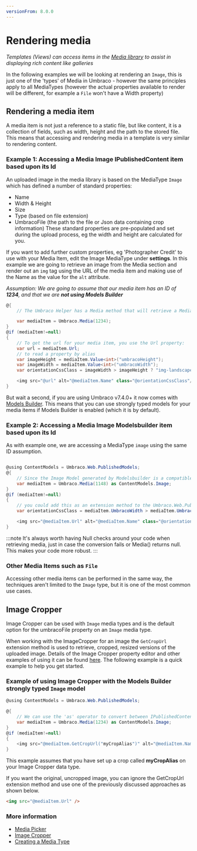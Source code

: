 ```yaml
---
versionFrom: 8.0.0
---
```


# Rendering media

_Templates (Views) can access items in the [Media library](../../Data/Creating-Media/index.md) to assist in displaying rich content like galleries_

In the following examples we will be looking at rendering an `Image`, this is just one of the 'types' of Media in Umbraco - however the same principles apply to all MediaTypes (however the actual properties available to render will be different, for example a `File` won't have a Width property)

## Rendering a media item

A media item is not just a reference to a static file, but like content, it is a collection of fields, such as width, height and the path to the stored file. This means that accessing and rendering media in a template is very similar to rendering content.

### Example 1: Accessing a Media Image IPublishedContent item based upon its Id
An uploaded image in the media library is based on the MediaType `Image` which has defined a number of standard properties:
- Name
- Width & Height
- Size
- Type (based on file extension)
- UmbracoFile (the path to the file or Json data containing crop information)
These standard properties are pre-populated and set during the upload process, eg the width and height are calculated for you.

If you want to add further custom properties, eg 'Photographer Credit' to use with your Media Item, edit the Image MediaType under **settings**. In this example we are going to retrieve an image from the Media section and render out an `img` tag using the URL of the media item and making use of the Name as the value for the `alt` attribute.

_Assumption: We are going to assume that our media item has an ID of **1234**, and that we are **not using Models Builder**_

```csharp
@{
    // The Umbraco Helper has a Media method that will retrieve a Media Item by Id in the form of IPublishedContent, in this example the Media Item has a unique id of 1234:

    var mediaItem = Umbraco.Media(1234);
}
@if (mediaItem!=null)
{
    // To get the url for your media item, you use the Url property:
    var url = mediaItem.Url;
    // to read a property by alias
    var imageHeight = mediaItem.Value<int>("umbracoHeight");
    var imageWidth = mediaItem.Value<int>("umbracoWidth");
    var orientationCssClass = imageWidth > imageHeight ? "img-landscape" : "img-portrait";

    <img src="@url" alt="@mediaItem.Name" class="@orientationCssClass"/>
}
```

But wait a second, if you are using Umbraco v7.4.0+ it now comes with [Models Builder](../../../Reference/Templating/Modelsbuilder/index.md). This means that you can use strongly typed models for your media items if Models Builder is enabled (which it is by default).

### Example 2: Accessing a Media Image Modelsbuilder item based upon its Id
As with example one, we are accessing a MediaType `image` using the same ID assumption.

```csharp

@using ContentModels = Umbraco.Web.PublishedModels;
@{
    // Since the Image Model generated by Modelsbuilder is a compatible type to IPublishedContent we can use the 'as' operator to convert into the ModelsBuilder Umbraco.Web.PublishedModels.Image class
    var mediaItem = Umbraco.Media(1148) as ContentModels.Image;
}
@if (mediaItem!=null)
{
    // you could add this as an extension method to the Umbraco.Web.PublishedModels.Image class
    var orientationCssClass = mediaItem.UmbracoWidth > mediaItem.UmbracoHeight ? "img-landscape" : "img-portrait";

    <img src="@mediaItem.Url" alt="@mediaItem.Name" class="@orientationCssClass" />
}
```

:::note
It's always worth having Null checks around your code when retrieving media, just in case the conversion fails or Media() returns null. This makes your code more robust.
:::

### Other Media Items such as `File`
Accessing other media items can be performed in the same way, the techniques aren't limited to the `Image` type, but it is one of the most common use cases.

## Image Cropper
Image Cropper can be used with `Image` media types and is the default option for the umbracoFile property on an `Image` media type.

When working with the ImageCropper for an image the `GetCropUrl` extension method is used to retrieve, cropped, resized versions of the uploaded image. Details of the Image Cropper property editor and other examples of using it can be found [here](../../Backoffice/Property-Editors/Built-in-Property-Editors/Image-Cropper.md). The following example is a quick example to help you get started.

### Example of using Image Cropper with the Models Builder strongly typed `Image` model

```csharp
@using ContentModels = Umbraco.Web.PublishedModels;

@{
    // We can use the 'as' operator to convert between IPublishedContent and ModelsBuilder Umbraco.Web.PublishedModels.Image
    var mediaItem = Umbraco.Media(1234) as ContentModels.Image;
}
@if (mediaItem!=null)
{
    <img src="@mediaItem.GetCropUrl("myCropAlias")" alt="@mediaItem.Name" />
}
```

This example assumes that you have set up a crop called **myCropAlias** on your Image Cropper data type.

If you want the original, uncropped image, you can ignore the GetCropUrl extension method and use one of the previously discussed approaches as shown below.

```html
<img src="@mediaItem.Url" />
```

### More information
- [Media Picker](../../Backoffice/Property-Editors/Built-in-Property-Editors/Media-Picker/index.md)
- [Image Cropper](../../Backoffice/Property-Editors/Built-in-Property-Editors/Image-Cropper.md)
- [Creating a Media Type](../../Data/Creating-Media/index.md#creating-a-media-type)
